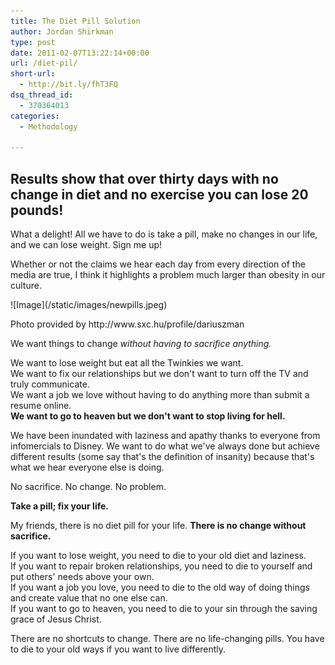 ```yaml
---
title: The Diet Pill Solution
author: Jordan Shirkman
type: post
date: 2011-02-07T13:22:14+00:00
url: /diet-pil/
short-url:
  - http://bit.ly/fhT3FQ
dsq_thread_id:
  - 370364013
categories:
  - Methodology

---
```

## Results show that over thirty days with no change in diet and no exercise you can lose 20 pounds!

What a delight! All we have to do is take a pill, make no changes in our life, and we can lose weight. Sign me up!

Whether or not the claims we hear each day from every direction of the media are true, I think it highlights a problem much larger than obesity in our culture.

<div style="width: 449px" class="wp-caption aligncenter">
  ![Image](/static/images/newpills.jpeg)
  
  <p class="wp-caption-text">
    Photo provided by http://www.sxc.hu/profile/dariuszman
  </p>
</div>

We want things to change _without having to sacrifice anything._

We want to lose weight but eat all the Twinkies we want.  
We want to fix our relationships but we don't want to turn off the TV and truly communicate.  
We want a job we love without having to do anything more than submit a resume online.  
 **We want to go to heaven but we don't want to stop living for hell.**

We have been inundated with laziness and apathy thanks to everyone from infomercials to Disney. We want to do what we've always done but achieve different results (some say that's the definition of insanity) because that's what we hear everyone else is doing.

No sacrifice. No change. No problem.

**Take a pill; fix your life.**

My friends, there is no diet pill for your life. **There is no change without sacrifice.**

If you want to lose weight, you need to die to your old diet and laziness.  
If you want to repair broken relationships, you need to die to yourself and put others' needs above your own.  
If you want a job you love, you need to die to the old way of doing things and create value that no one else can.  
If you want to go to heaven, you need to die to your sin through the saving grace of Jesus Christ.

There are no shortcuts to change. There are no life-changing pills. You have to die to your old ways if you want to live differently.